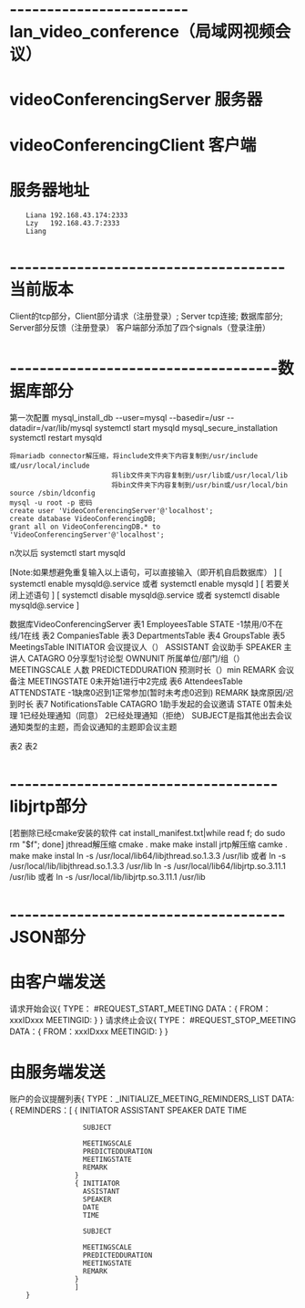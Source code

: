 # ------------------------lan_video_conference（局域网视频会议）
# videoConferencingServer 服务器
# videoConferencingClient 客户端
# 服务器地址
        Liana 192.168.43.174:2333
        Lzy   192.168.43.7:2333
        Liang
# -------------------------------------当前版本

Client的tcp部分，Client部分请求（注册登录）;  Server tcp连接;   数据库部分;      Server部分反馈（注册登录）
客户端部分添加了四个signals（登录注册）
# ------------------------------------数据库部分 
第一次配置
    mysql_install_db --user=mysql --basedir=/usr --datadir=/var/lib/mysql
    systemctl start mysqld
    mysql_secure_installation 
    systemctl restart mysqld
    
    将mariadb connector解压缩，将include文件夹下内容复制到/usr/include或/usr/local/include
                             将lib文件夹下内容复制到/usr/lib或/usr/local/lib
                             将bin文件夹下内容复制到/usr/bin或/usr/local/bin
    source /sbin/ldconfig
    mysql -u root -p 密码
    create user 'VideoConferencingServer'@'localhost';
    create database VideoConferencingDB;
    grant all on VideoConferencingDB.* to 'VideoConferencingServer'@'localhost';
    
n次以后
    systemctl start mysqld
    
<!--     若需要在终端查看数据库 mysql -u VideoConferencingServer       use VideoConferencingDB;  -->
<!--select * from EmployeesTable;
select * from MeetingsTable;
select * from AttendeesTable;
select * from NotificationsTable;-->
    
[Note:如果想避免重复输入以上语句，可以直接输入（即开机自启数据库）                     ]
[    systemctl enable mysqld@.service  或者 systemctl enable mysqld           ]
[    若要关闭上述语句                                                           ]
[    systemctl disable mysqld@.service 或者 systemctl disable mysqld@.service ]




数据库VideoConferencingServer
表1  EmployeesTable
    STATE       -1禁用/0不在线/1在线
表2  CompaniesTable
表3  DepartmentsTable
表4  GroupsTable
表5  MeetingsTable
    INITIATOR           会议提议人（）
    ASSISTANT           会议助手
    SPEAKER             主讲人
    CATAGRO             0分享型1讨论型
    OWNUNIT             所属单位/部门/组（）
    MEETINGSCALE        人数
    PREDICTEDDURATION   预测时长（）min
    REMARK              会议备注
    MEETINGSTATE        0未开始1进行中2完成
表6  AttendeesTable
    ATTENDSTATE         -1缺席0迟到1正常参加(暂时未考虑0迟到)
    REMARK              缺席原因/迟到时长
表7  NotificationsTable
    CATAGRO             1助手发起的会议邀请
    STATE               0暂未处理          1已经处理通知（同意）     2已经处理通知（拒绝）      <!---1已经超时失效-->
    SUBJECT是指其他出去会议通知类型的主题，而会议通知的主题即会议主题
    
表2
表2
# ------------------------------------libjrtp部分
[若删除已经cmake安装的软件     cat install_manifest.txt|while read f; do sudo rm "$f"; done]
jthread解压缩
    cmake .
    make
    make install
jrtp解压缩
    camke .
    make
    make instal
    ln -s /usr/local/lib64/libjthread.so.1.3.3  /usr/lib   或者   ln -s /usr/local/lib/libjthread.so.1.3.3  /usr/lib
    ln -s /usr/local/lib64/libjrtp.so.3.11.1 /usr/lib      或者 ln -s /usr/local/lib/libjrtp.so.3.11.1 /usr/lib

# -------------------------------------JSON部分
# 由客户端发送     #
<!--请求账户的会议提醒列表{
    TYPE： #REQUEST_MEETING_REMINDERS_LIST
    DATA：{
        FROM：xxxIDxxx
        }
    }-->


请求开始会议{
    TYPE： #REQUEST_START_MEETING
    DATA：{
        FROM：xxxIDxxx
        MEETINGID:
        }
    }
请求终止会议{
    TYPE： #REQUEST_STOP_MEETING
    DATA：{
        FROM：xxxIDxxx
        MEETINGID:
        }
    }
<!--请求延迟会议{
    TYPE： #REQUEST_DELAY_MEETING
    DATA：{
        FROM：xxxIDxxx
        MEETINGID:
        }
    }-->
<!--请求取消会议{
    TYPE： #REQUEST_CANCEL_MEETING
    DATA：{
        FROM：xxxIDxxx
        MEETINGID:
        }
    }-->
<!--请求修改会议相关信息{
    TYPE： #REQUEST_CHANGE_MEETING_INFO
    DATA：{
        FROM：xxxIDxxx
        MEETINGID:
        }
    }-->

# 由服务端发送     
账户的会议提醒列表{
    TYPE：_INITIALIZE_MEETING_REMINDERS_LIST
    DATA:{
        REMINDERS：[
                    { INITIATOR
                      ASSISTANT
                      SPEAKER
                      DATE
                      TIME
<!--                       CATAGRO -->
                      SUBJECT
<!--                       MEETINGNAME -->
<!--                       OWNUNIT -->
                      MEETINGSCALE
                      PREDICTEDDURATION
                      MEETINGSTATE
                      REMARK
                    }
                    { INITIATOR
                      ASSISTANT
                      SPEAKER
                      DATE
                      TIME
<!--                       CATAGRO -->
                      SUBJECT
<!--                       MEETINGNAME -->
<!--                       OWNUNIT -->
                      MEETINGSCALE
                      PREDICTEDDURATION
                      MEETINGSTATE
                      REMARK
                    }
                    ]
        }


